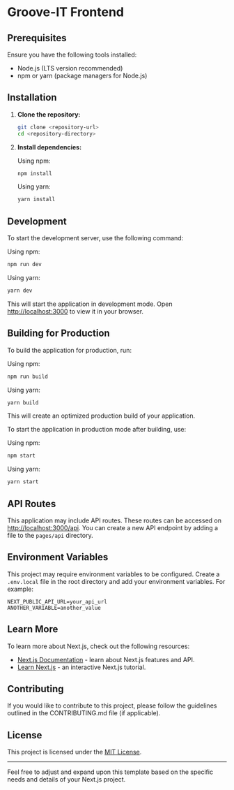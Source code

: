 # Groove-IT Frontend
## Prerequisites

Ensure you have the following tools installed:

- Node.js (LTS version recommended)
- npm or yarn (package managers for Node.js)

## Installation

1. **Clone the repository:**

    ```bash
    git clone <repository-url>
    cd <repository-directory>
    ```

2. **Install dependencies:**

    Using npm:
    ```bash
    npm install
    ```

    Using yarn:
    ```bash
    yarn install
    ```

## Development

To start the development server, use the following command:

Using npm:
```bash
npm run dev
```

Using yarn:
```bash
yarn dev
```

This will start the application in development mode. Open [http://localhost:3000](http://localhost:3000) to view it in your browser.

## Building for Production

To build the application for production, run:

Using npm:
```bash
npm run build
```

Using yarn:
```bash
yarn build
```

This will create an optimized production build of your application.

To start the application in production mode after building, use:

Using npm:
```bash
npm start
```

Using yarn:
```bash
yarn start
```

## API Routes

This application may include API routes. These routes can be accessed on [http://localhost:3000/api](http://localhost:3000/api). You can create a new API endpoint by adding a file to the `pages/api` directory.

## Environment Variables

This project may require environment variables to be configured. Create a `.env.local` file in the root directory and add your environment variables. For example:

```env
NEXT_PUBLIC_API_URL=your_api_url
ANOTHER_VARIABLE=another_value
```

## Learn More

To learn more about Next.js, check out the following resources:

- [Next.js Documentation](https://nextjs.org/docs) - learn about Next.js features and API.
- [Learn Next.js](https://nextjs.org/learn) - an interactive Next.js tutorial.

## Contributing

If you would like to contribute to this project, please follow the guidelines outlined in the CONTRIBUTING.md file (if applicable).

## License

This project is licensed under the [MIT License](LICENSE).

---

Feel free to adjust and expand upon this template based on the specific needs and details of your Next.js project.
